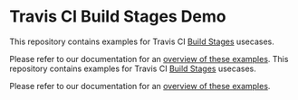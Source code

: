 # Travis CI Build Stages Demo

This repository contains examples for Travis CI [Build Stages](docs.travis-ci.com/user/build-stages/) usecases. 

Please refer to our documentation for an [overview of these examples](http://localhost:4000/user/build-stages/#Examples).
This repository contains examples for Travis CI [Build Stages](https://docs.travis-ci.com/user/build-stages/) usecases. 

Please refer to our documentation for an [overview of these examples](https://docs.travis-ci.com/user/build-stages/#Examples).
